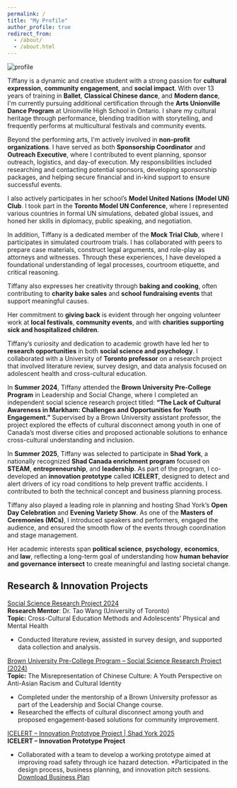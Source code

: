```yaml
---
permalink: /
title: "My Profile"
author_profile: true
redirect_from: 
  - /about/
  - /about.html
---
```

![profile](https://tiffanyjtfu.github.io/TiffanyFu/images/tiffanyprofile1.JPG)

Tiffany is a dynamic and creative student with a strong passion for **cultural expression**, **community engagement**, and **social impact**. With over 13 years of training in **Ballet**, **Classical Chinese dance**, and **Modern dance**, I'm currently pursuing additional certification through the **Arts Unionville Dance Program** at Unionville High School in Ontario. I share my cultural heritage through performance, blending tradition with storytelling, and frequently performs at multicultural festivals and community events.

Beyond the performing arts, I'm actively involved in **non-profit organizations**. I have served as both **Sponsorship Coordinator** and **Outreach Executive**, where I contributed to event planning, sponsor outreach, logistics, and day-of execution. My responsibilities included researching and contacting potential sponsors, developing sponsorship packages, and helping secure financial and in-kind support to ensure successful events.

I also actively participates in her school’s **Model United Nations (Model UN) Club**. I took part in the **Toronto Model UN Conference**, where I represented various countries in formal UN simulations, debated global issues, and honed her skills in diplomacy, public speaking, and negotiation.

In addition, Tiffany is a dedicated member of the **Mock Trial Club**, where I participates in simulated courtroom trials. I has collaborated with peers to prepare case materials, construct legal arguments, and role-play as attorneys and witnesses. Through these experiences, I have developed a foundational understanding of legal processes, courtroom etiquette, and critical reasoning.

Tiffany also expresses her creativity through **baking and cooking**, often contributing to **charity bake sales** and **school fundraising events** that support meaningful causes.

Her commitment to **giving back** is evident through her ongoing volunteer work at **local festivals**, **community events**, and with **charities supporting sick and hospitalized children**.

Tiffany’s curiosity and dedication to academic growth have led her to **research opportunities** in both **social science and psychology**. I collaborated with a University of **Toronto professor** on a research project that involved literature review, survey design, and data analysis focused on adolescent health and cross-cultural education.

In **Summer 2024**, Tiffany attended the **Brown University Pre-College Program** in Leadership and Social Change, where I completed an independent social science research project titled:
**“The Lack of Cultural Awareness in Markham: Challenges and Opportunities for Youth Engagement.”**
Supervised by a Brown University assistant professor, the project explored the effects of cultural disconnect among youth in one of Canada’s most diverse cities and proposed actionable solutions to enhance cross-cultural understanding and inclusion.

In **Summer 2025**, Tiffany was selected to participate in **Shad York**, a nationally recognized **Shad Canada enrichment program** focused on **STEAM**, **entrepreneurship**, and **leadership**. As part of the program, I co-developed an **innovation prototype** called **ICELERT**, designed to detect and alert drivers of icy road conditions to help prevent traffic accidents. I contributed to both the technical concept and business planning process.

Tiffany also played a leading role in planning and hosting Shad York’s **Open Day Celebration** and **Evening Variety Show**. As one of the **Masters of Ceremonies (MCs)**, I introduced speakers and performers, engaged the audience, and ensured the smooth flow of the events through coordination and stage management.

Her academic interests span **political science**, **psychology**, **economics**, and **law**, reflecting a long-term goal of understanding how **human behavior and governance intersect** to create meaningful and lasting societal change.

## Research & Innovation Projects

<a href="https://tiffanyjtfu.github.io/TiffanyFu/teaching/SocialScienceResearchProject" target='_blank'>Social Science Research Project 2024</a>
<br>**Research Mentor**: Dr. Tao Wang (University of Toronto)
<br>**Topic:** Cross-Cultural Education Methods and Adolescents’ Physical and Mental Health
* Conducted literature review, assisted in survey design, and supported data collection and analysis.

<a href="https://tiffanyjtfu.github.io/TiffanyFu/teaching/SocialScienceResearchProject" target='_blank'>Brown University Pre-College Program – Social Science Research Project (2024)</a>
<br>**Topic:** The Misrepresentation of Chinese Culture: A Youth Perspective on Anti-Asian Racism and Cultural Identity
* Completed under the mentorship of a Brown University professor as part of the Leadership and Social Change course.
* Researched the effects of cultural disconnect among youth and proposed engagement-based solutions for community improvement.

<a href="https://tiffanyjtfu.github.io/TiffanyFu/teaching/SocialScienceResearchProject" target='_blank'>ICELERT – Innovation Prototype Project | Shad York 2025</a>
<br>**ICELERT – Innovation Prototype Project** 
* Collaborated with a team to develop a working prototype aimed at improving road safety through ice hazard detection.
*Participated in the design process, business planning, and innovation pitch sessions.
<br><a href="https://tiffanyjtfu.github.io/TiffanyFu/files/ICELERT - Business Plan.pdf" target="_blank" rel="noopener noreferrer">Download Business Plan</a>



